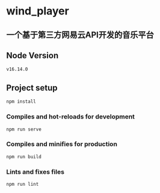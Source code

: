 # wind_player
## 一个基于第三方网易云API开发的音乐平台

## Node Version

```
v16.14.0
```

## Project setup
```
npm install
```

### Compiles and hot-reloads for development
```
npm run serve
```

### Compiles and minifies for production
```
npm run build
```

### Lints and fixes files
```
npm run lint
```